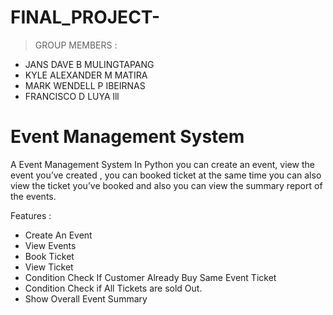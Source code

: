 # FINAL_PROJECT-

> GROUP MEMBERS :
- JANS DAVE B MULINGTAPANG
- KYLE ALEXANDER M MATIRA
- MARK WENDELL P IBEIRNAS
- FRANCISCO D LUYA lll


# Event Management System

A Event Management System In Python you can create an event, view the event you’ve created , you can booked ticket at the same time you can also view the ticket you’ve booked and also you can view the summary report of the events.


Features :
- Create An Event
- View Events
- Book Ticket
- View Ticket
- Condition Check If Customer Already Buy Same Event Ticket
- Condition Check if All Tickets are sold Out.
- Show Overall Event Summary



